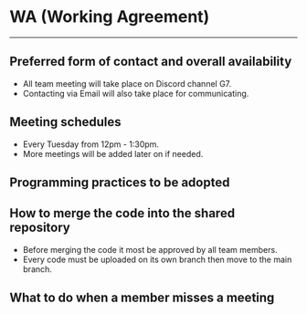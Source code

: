 # WA (Working Agreement) 
---
## Preferred form of contact and overall availability

- All team meeting will take place on Discord channel G7.
- Contacting via Email will also take place for communicating.

## Meeting schedules

- Every Tuesday from 12pm - 1:30pm.
- More meetings will be added later on if needed.

## Programming practices to be adopted



## How to merge the code into the shared repository
- Before merging the code it most be approved by all team members.
- Every code must be uploaded on its own branch then move to the main branch.


## What to do when a member misses a meeting


